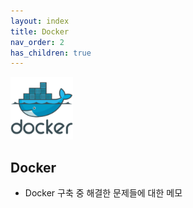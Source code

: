 ```yaml
---
layout: index
title: Docker
nav_order: 2
has_children: true
---
```


<img src="./image/docker_logo.png" width="100" height="100">


## Docker

- Docker 구축 중 해결한 문제들에 대한 메모